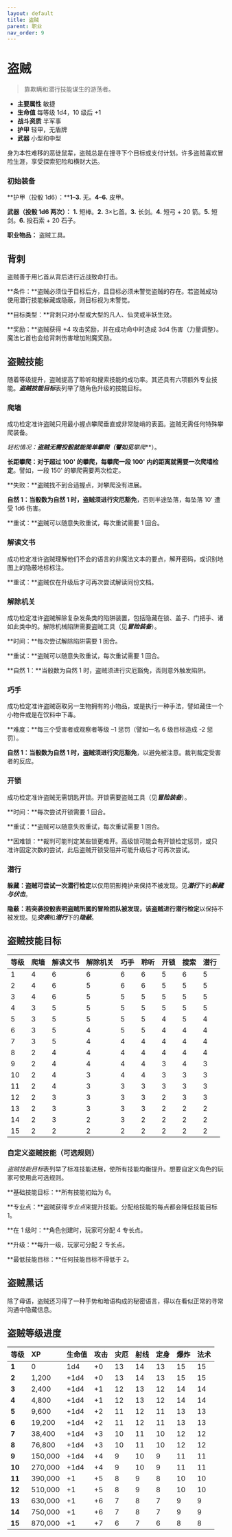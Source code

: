```yaml
---
layout: default
title: 盗贼
parent: 职业
nav_order: 9
---
```


# 盗贼

> 靠欺瞒和潜行技能谋生的游荡者。

- **主要属性**	敏捷
- **生命值**	每等级 1d4，10 级后 +1
- **战斗资质**	半军事
- **护甲**	轻甲，无盾牌
- **武器**	小型和中型

身为本性难移的恶徒鼠辈，盗贼总是在搜寻下个目标或支付计划。许多盗贼喜欢冒险生涯，享受探索犯险和横财大运。

### 初始装备

**护甲（投骰 1d6）：****1–3.** 无。**4–6.** 皮甲。

**武器（投骰 1d6 两次）：** **1.** 短棒。**2.** 3×匕首。**3.** 长剑。**4.** 短弓 + 20 箭。**5.** 短剑。**6.** 投石索 + 20 石子。

**职业物品：** 盗贼工具。

## 背刺

盗贼善于用匕首从背后进行近战致命打击。

**条件：**盗贼必须位于目标后方，且目标必须未警觉盗贼的存在。若盗贼成功使用潜行技能躲藏或隐蔽，则目标视为未警觉。

**目标类型：**背刺只对小型或大型的凡人、仙灵或半妖生效。

**奖励：**盗贼获得 +4 攻击奖励，并在成功命中时造成 3d4 伤害（力量调整）。魔法匕首也会给背刺伤害增加附魔奖励。

## 盗贼技能

随着等级提升，盗贼提高了聆听和搜索技能的成功率。其还具有六项额外专业技能。***盗贼技能目标***表列举了随角色升级的技能目标。

### 爬墙

成功检定准许盗贼只用最小握点攀爬垂直或非常陡峭的表面。盗贼无需任何特殊攀爬装备。

**轻松情况：**盗贼无需投骰就能简单攀爬（譬如见***攀爬***）。

**长距攀爬：**对于超过 100' 的攀爬，每攀爬一段 100' 内的距离就需要一次**爬墙检定**。譬如，一段 150' 的攀爬需要两次检定。

**失败：**盗贼找不到合适握点，对攀爬没有进展。

**自然 1：**当骰数为自然 1 时，盗贼须进行**灾厄豁免**，否则半途坠落，每坠落 10' 遭受 1d6 伤害。

**重试：**盗贼可以随意失败重试，每次重试需要 1 回合。

### 解读文书

成功检定准许盗贼理解他们不会的语言的非魔法文本的要点，解开密码，或识别地图上的隐蔽地标标注。

**重试：**盗贼仅在升级后才可再次尝试解读同份文档。

### 解除机关

成功检定准许盗贼解除复杂发条类的陷阱装置，包括隐藏在锁、盖子、门把手、诸如此类中的。解除机械陷阱需要盗贼工具（见***冒险装备***）。

**时间：**每次尝试解除陷阱需要 1 回合。

**重试：**盗贼可以随意失败重试，每次重试需要 1 回合。

**自然 1：**当骰数为自然 1 时，盗贼须进行灾厄豁免，否则意外触发陷阱。

### 巧手

成功检定准许盗贼窃取另一生物拥有的小物品，或是执行一种手法，譬如藏住一个小物件或是在饮料中下毒。

**难度：**每三个受害者或观察者等级 –1 惩罚（譬如一名 6 级目标造成 -2 惩罚）。

**自然 1：**当骰数为自然 1 时，盗贼须进行**灾厄豁免**，以避免被注意。裁判裁定受害者的反应。

### 开锁

成功检定准许盗贼无需钥匙开锁。开锁需要盗贼工具（见***冒险装备***）。

**时间：**每次尝试开锁需要 1 回合。

**重试：**盗贼可以随意失败重试，每次重试需要 1 回合。

**困难锁：**裁判可能判定某些锁更难开。高级锁可能会有开锁检定惩罚，或只准许固定次数的尝试，此后盗贼开锁受阻并可能升级后才可再次尝试。

### 潜行

**躲藏：**盗贼可尝试一次**潜行检定**以仅用阴影掩护来保持不被发现。见***潜行***下的***躲藏与伏击***。

**隐蔽：**若突袭投骰表明盗贼所属的冒险团队被发现，该盗贼进行**潜行检定**以保持不被发现。见***突袭***和***潜行***下的***隐蔽***。

## 盗贼技能目标

| 等级 | 爬墙 | 解读文书 | 解除机关 | 巧手 | 聆听 | 开锁 | 搜索 | 潜行 |
| :---- | :--------- | :------------ | :----------- | :---------- | :----- | :-------- | :----- | :------ |
| 1 | 4 | 6 | 6 | 6 | 6 | 5 | 6 | 5 |
| 2 | 4 | 6 | 5 | 6 | 6 | 5 | 5 | 5 |
| 3 | 4 | 6 | 5 | 5 | 5 | 5 | 5 | 5 |
| 4 | 3 | 5 | 5 | 5 | 5 | 5 | 5 | 5 |
| 5 | 3 | 5 | 5 | 5 | 5 | 4 | 5 | 4 |
| 6 | 3 | 5 | 4 | 5 | 5 | 4 | 4 | 4 |
| 7 | 3 | 5 | 4 | 4 | 4 | 4 | 4 | 4 |
| 8 | 2 | 4 | 4 | 4 | 4 | 4 | 4 | 4 |
| 9 | 2 | 4 | 4 | 4 | 4 | 3 | 4 | 3 |
| 10 | 2 | 4 | 3 | 4 | 4 | 3 | 3 | 3 |
| 11 | 2 | 4 | 3 | 3 | 3 | 3 | 3 | 3 |
| 12 | 2 | 3 | 3 | 3 | 3 | 2 | 3 | 3 |
| 13 | 2 | 3 | 3 | 3 | 3 | 2 | 2 | 2 |
| 14 | 2 | 3 | 2 | 3 | 2 | 2 | 2 | 2 |
| 15 | 2 | 2 | 2 | 2 | 2 | 2 | 2 | 2 |

### 自定义盗贼技能（可选规则）

*盗贼技能目标*表列举了标准技能进展，使所有技能均衡提升。想要自定义角色的玩家可使用此可选规则。

**基础技能目标：**所有技能初始为 6。

**专业点：**盗贼获得*专业点*来提升技能。分配给技能的每点都会降低技能目标 1。

**在 1 级时：**角色创建时，玩家可分配 4 专长点。

**升级：**每升一级，玩家可分配 2 专长点。

**最低技能目标：**任何技能目标不得低于 2。

## 盗贼黑话

除了母语，盗贼还习得了一种手势和暗语构成的秘密语言，得以在看似正常的寻常沟通中隐藏信息。

## 盗贼等级进度

| 等级 | XP | 生命值 | 攻击 | 灾厄 | 射线 | 定身 | 爆炸 | 法术 |
| :----- | :------ | :--------- | :----- | :--- | :--- | :--- | :---- | :---- |
| **1** | 0 | 1d4 | +0 | 13 | 14 | 13 | 15 | 15 |
| **2** | 1,200 | +1d4 | +0 | 13 | 14 | 13 | 15 | 15 |
| **3** | 2,400 | +1d4 | +1 | 12 | 13 | 12 | 14 | 14 |
| **4** | 4,800 | +1d4 | +1 | 12 | 13 | 12 | 14 | 14 |
| **5** | 9,600 | +1d4 | +2 | 11 | 12 | 11 | 13 | 13 |
| **6** | 19,200 | +1d4 | +2 | 11 | 12 | 11 | 13 | 13 |
| **7** | 38,400 | +1d4 | +3 | 10 | 11 | 10 | 12 | 12 |
| **8** | 76,800 | +1d4 | +3 | 10 | 11 | 10 | 12 | 12 |
| **9** | 150,000 | +1d4 | +4 | 9 | 10 | 9 | 11 | 11 |
| **10** | 270,000 | +1d4 | +4 | 9 | 10 | 9 | 11 | 11 |
| **11** | 390,000 | +1 | +5 | 8 | 9 | 8 | 10 | 10 |
| **12** | 510,000 | +1 | +5 | 8 | 9 | 8 | 10 | 10 |
| **13** | 630,000 | +1 | +6 | 7 | 8 | 7 | 9 | 9 |
| **14** | 750,000 | +1 | +6 | 7 | 8 | 7 | 9 | 9 |
| **15** | 870,000 | +1 | +7 | 6 | 7 | 6 | 8 | 8 |
